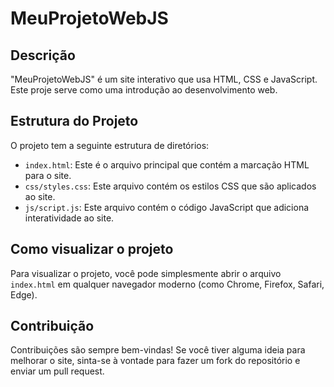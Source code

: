 # MeuProjetoWebJS

## Descrição

"MeuProjetoWebJS" é um site interativo que usa HTML, CSS e JavaScript. Este proje serve como uma introdução ao desenvolvimento web.

## Estrutura do Projeto

O projeto tem a seguinte estrutura de diretórios:

- `index.html`: Este é o arquivo principal que contém a marcação HTML para o site.
- `css/styles.css`: Este arquivo contém os estilos CSS que são aplicados ao site.
- `js/script.js`: Este arquivo contém o código JavaScript que adiciona interatividade ao site.

## Como visualizar o projeto

Para visualizar o projeto, você pode simplesmente abrir o arquivo `index.html` em qualquer navegador moderno (como Chrome, Firefox, Safari, Edge).

## Contribuição

Contribuições são sempre bem-vindas! Se você tiver alguma ideia para melhorar o site, sinta-se à vontade para fazer um fork do repositório e enviar um pull request.



